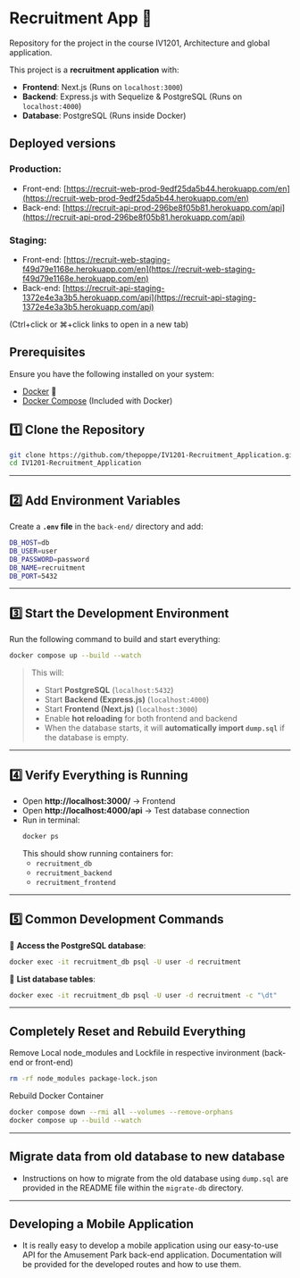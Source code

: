 # Recruitment App 🚀

Repository for the project in the course IV1201, Architecture and global application.

This project is a **recruitment application** with:

- **Frontend**: Next.js (Runs on `localhost:3000`)
- **Backend**: Express.js with Sequelize & PostgreSQL (Runs on `localhost:4000`)
- **Database**: PostgreSQL (Runs inside Docker)

## **Deployed versions**
### Production: 
 - Front-end: [https://recruit-web-prod-9edf25da5b44.herokuapp.com/en](https://recruit-web-prod-9edf25da5b44.herokuapp.com/en)
 - Back-end: [https://recruit-api-prod-296be8f05b81.herokuapp.com/api](https://recruit-api-prod-296be8f05b81.herokuapp.com/api)

### Staging:
 - Front-end: [https://recruit-web-staging-f49d79e1168e.herokuapp.com/en](https://recruit-web-staging-f49d79e1168e.herokuapp.com/en)
 - Back-end: [https://recruit-api-staging-1372e4e3a3b5.herokuapp.com/api](https://recruit-api-staging-1372e4e3a3b5.herokuapp.com/api)

(Ctrl+click or ⌘+click links to open in a new tab)

## **Prerequisites**

Ensure you have the following installed on your system:

- [Docker](https://www.docker.com/get-started) 🐳
- [Docker Compose](https://docs.docker.com/compose/) (Included with Docker)

## **1️⃣ Clone the Repository**

```sh
git clone https://github.com/thepoppe/IV1201-Recruitment_Application.git
cd IV1201-Recruitment_Application
```

---

## **2️⃣ Add Environment Variables**

Create a **`.env` file** in the `back-end/` directory and add:

```sh
DB_HOST=db
DB_USER=user
DB_PASSWORD=password
DB_NAME=recruitment
DB_PORT=5432
```

---

## **3️⃣ Start the Development Environment**

Run the following command to build and start everything:

```sh
docker compose up --build --watch
```

> This will:
>
> - Start **PostgreSQL** (`localhost:5432`)
> - Start **Backend (Express.js)** (`localhost:4000`)
> - Start **Frontend (Next.js)** (`localhost:3000`)
> - Enable **hot reloading** for both frontend and backend
> - When the database starts, it will **automatically import `dump.sql`** if the database is empty.

---

## **4️⃣ Verify Everything is Running**

- Open **http://localhost:3000/** → Frontend
- Open **http://localhost:4000/api** → Test database connection
- Run in terminal:
  ```sh
  docker ps
  ```
  This should show running containers for:
  - `recruitment_db`
  - `recruitment_backend`
  - `recruitment_frontend`

---

## **5️⃣ Common Development Commands**

📌 **Access the PostgreSQL database**:

```sh
docker exec -it recruitment_db psql -U user -d recruitment
```

📌 **List database tables**:

```sh
docker exec -it recruitment_db psql -U user -d recruitment -c "\dt"
```

---

## Completely Reset and Rebuild Everything

Remove Local node_modules and Lockfile in respective invironment (back-end or front-end)

```sh
rm -rf node_modules package-lock.json
```

Rebuild Docker Container

```sh
docker compose down --rmi all --volumes --remove-orphans
docker compose up --build --watch
```

---

## Migrate data from old database to new database
- Instructions on how to migrate from the old database using `dump.sql` are provided in the README file within the `migrate-db` directory.

---

## Developing a Mobile Application
- It is really easy to develop a mobile application using our easy-to-use API for the Amusement Park back-end application. Documentation will be provided for the developed routes and how to use them.